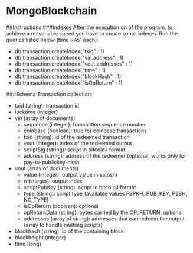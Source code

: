 # MongoBlockchain

##Instructions
###Indexes
After the execution on of the program, to achieve a reasonable speed you have to create some indexes.
Run the queries listed below (time ~45' each).

* db.transaction.createIndex("txid" : 1)
* db.transaction.createIndex("vin.address" : 1)
* db.transaction.createIndex("vout.addresses" : 1)
* db.transaction.createIndex("time" : 1)
* db.transaction.createIndex("blockHash" : 1)
* db.transaction.createIndex("isOpReturn" : 1)

###Schema
Transaction collection:
* txid (string): transaction id
* locktime (integer)
* vin (array of documents)
  - sequence (integer): transaction sequence number
  - coinbase (boolean): true for coinbase transactions
  - txid (string): id of the redeemed transaction
  - vout (integer): index of the redeemed output
  - scriptSig (string): script in bitcoinJ format
  - address (string): address of the redeemer (optional, works only for pay-to-publickey-hash
* vout (array of documents)
  - value (integer): output value in satoshi
  - n (integer): output index
  - scriptPubKey (string): script in bitcoinJ format
  - type (string): script type (available values P2PKH, PUB_KEY, P2SH, NO_TYPE)
  - isOpReturn (boolean): optional
  - opReturnData (string): bytes carried by the OP_RETURN, optional
  - addresses (array of string): addresses that can redeem the output (array to handle multisig scripts)
* blockhash (string): id of the containing block 
* blockheight (integer)
* time (long)
